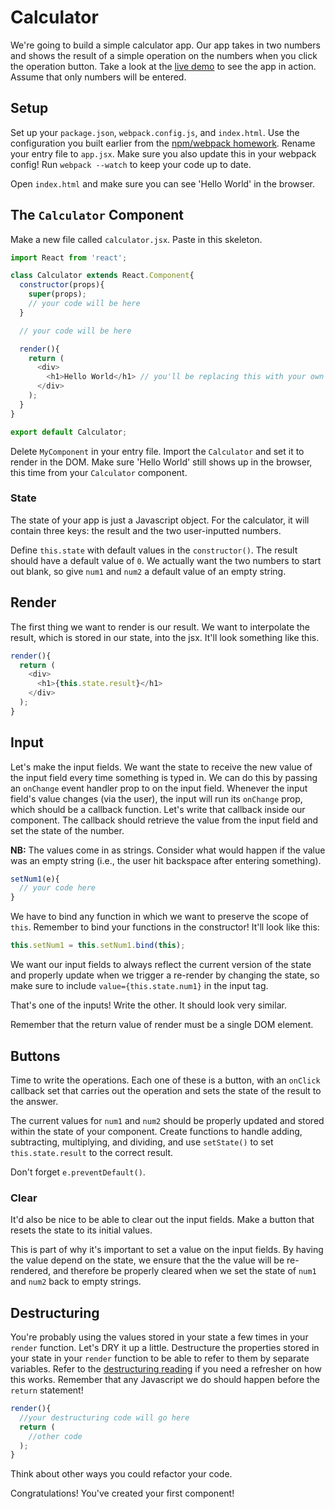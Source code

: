 # Calculator

We're going to build a simple calculator app. Our app takes in two
numbers and shows the result of a simple operation on the numbers
when you click the operation button. Take a look at the [live
demo][live-demo] to see the app in action. Assume that only
numbers will be entered.

[live-demo]: https://appacademy.github.io/curriculum/calculator/

## Setup

Set up your `package.json`, `webpack.config.js`, and `index.html`.
Use the configuration you built earlier from the [npm/webpack
homework][npm-webpack]. Rename your entry file to `app.jsx`. Make
sure you also update this in your webpack config! Run `webpack
--watch` to keep your code up to date.

[npm-webpack]: https://github.com/appacademy/curriculum/blob/master/react/readings/npm_reading.md

Open `index.html` and make sure you can see 'Hello World' in the
browser.

## The `Calculator` Component

Make a new file called `calculator.jsx`. Paste in this skeleton.

```javascript
import React from 'react';

class Calculator extends React.Component{
  constructor(props){
    super(props);
    // your code will be here
  }

  // your code will be here

  render(){
    return (
      <div>
        <h1>Hello World</h1> // you'll be replacing this with your own code
      </div>
    );
  }
}

export default Calculator;
```

Delete `MyComponent` in your entry file. Import the `Calculator`
and set it to render in the DOM. Make sure 'Hello World' still
shows up in the browser, this time from your `Calculator`
component.

### State

The state of your app is just a Javascript object. For the
calculator, it will contain three keys: the result and the two
user-inputted numbers.

Define `this.state` with default values in the `constructor()`.
The result should have a default value of `0`. We actually want
the two numbers to start out blank, so give `num1` and `num2` a
default value of an empty string.

## Render

The first thing we want to render is our result. We want to
interpolate the result, which is stored in our state, into the
jsx. It'll look something like this.

```javascript
render(){
  return (
    <div>
      <h1>{this.state.result}</h1>
    </div>
  );
}
```

## Input

Let's make the input fields. We want the state to receive the new
value of the input field every time something is typed in. We can
do this by passing an `onChange` event handler prop to on the
input field. Whenever the input field's value changes (via the
user), the input will run its `onChange` prop, which should be a
callback function. Let's write that callback inside our component.
The callback should retrieve the value from the input field and
set the state of the number.

**NB:** The values come in as strings. Consider what would happen
if the value was an empty string (i.e., the user hit backspace
after entering something).

```javascript
setNum1(e){
  // your code here
}
```

We have to bind any function in which we want to preserve the
scope of `this`. Remember to bind your functions in the
constructor! It'll look like this:

```javascript
this.setNum1 = this.setNum1.bind(this);
```

We want our input fields to always reflect the current version of
the state and properly update when we trigger a re-render by
changing the state, so make sure to include
`value={this.state.num1}` in the input tag.

That's one of the inputs! Write the other. It should look very
similar.

Remember that the return value of render must be a single DOM
element.

## Buttons

Time to write the operations. Each one of these is a button, with
an `onClick` callback set that carries out the operation and sets
the state of the result to the answer.

The current values for `num1` and `num2` should be properly
updated and stored within the state of your component. Create
functions to handle adding, subtracting, multiplying, and
dividing, and use `setState()` to set `this.state.result` to the
correct result.

Don't forget `e.preventDefault()`.

### Clear

It'd also be nice to be able to clear out the input fields. Make a
button that resets the state to its initial values.

This is part of why it's important to set a value on the input
fields. By having the value depend on the state, we ensure that
the the value will be re-rendered, and therefore be properly
cleared when we set the state of `num1` and `num2` back to empty
strings.

## Destructuring

You're probably using the values stored in your state a few times
in your `render` function. Let's DRY it up a little. Destructure
the properties stored in your state in your `render` function to
be able to refer to them by separate variables. Refer to the
[destructuring reading][destructure] if you need a refresher on
how this works. Remember that any Javascript we do should happen
before the `return` statement!

```javascript
render(){
  //your destructuring code will go here
  return (
    //other code
  );
}
```

Think about other ways you could refactor your code.

Congratulations! You've created your first component!

[destructure]: https://github.com/appacademy/curriculum/blob/redux/react/readings/object_destructuring.md
